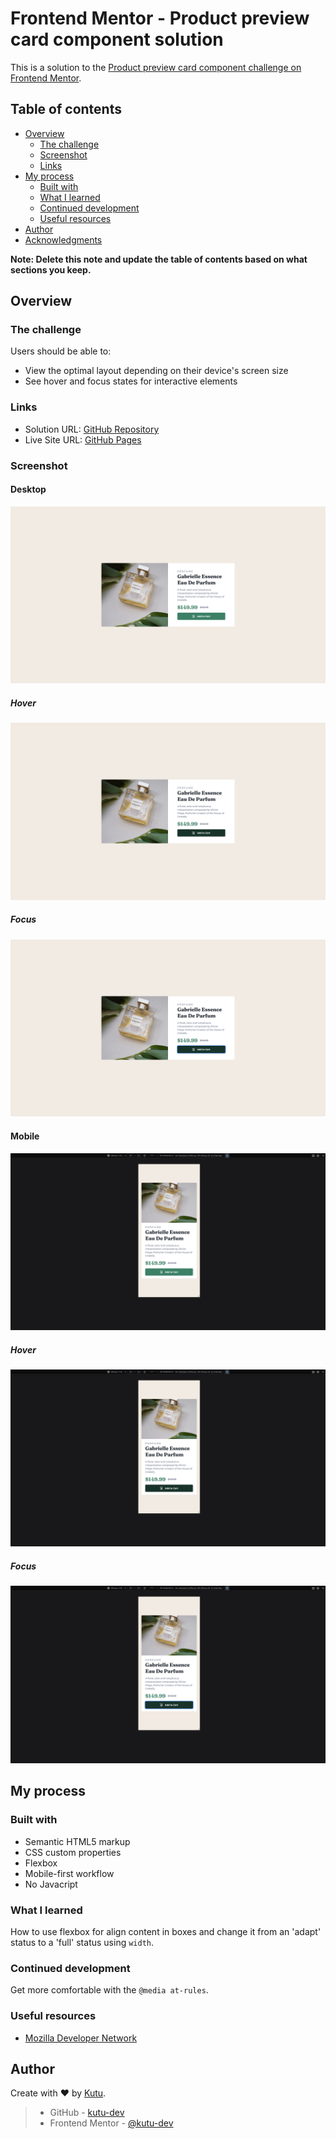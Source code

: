 # Frontend Mentor - Product preview card component solution

This is a solution to the [Product preview card component challenge on Frontend Mentor](https://www.frontendmentor.io/challenges/product-preview-card-component-GO7UmttRfa).

## Table of contents

- [Overview](#overview)
  - [The challenge](#the-challenge)
  - [Screenshot](#screenshot)
  - [Links](#links)
- [My process](#my-process)
  - [Built with](#built-with)
  - [What I learned](#what-i-learned)
  - [Continued development](#continued-development)
  - [Useful resources](#useful-resources)
- [Author](#author)
- [Acknowledgments](#acknowledgments)

**Note: Delete this note and update the table of contents based on what sections you keep.**

## Overview

### The challenge

Users should be able to:

- View the optimal layout depending on their device's screen size
- See hover and focus states for interactive elements

### Links

- Solution URL: [GitHub Repository](https://github.com/kutu-dev/product-preview-card-component)
- Live Site URL: [GitHub Pages](https://kutu-dev.github.io/product-preview-card-component/)

### Screenshot

#### Desktop
![](./assets/screenshots/desktop.png)
##### Hover
![](./assets/screenshots/desktop-hover.png)
##### Focus
![](./assets/screenshots/desktop-focus.png)

#### Mobile
![](./assets/screenshots/mobile.png)
##### Hover
![](./assets/screenshots/mobile-hover.png)
##### Focus
![](./assets/screenshots/mobile-focus.png)

## My process

### Built with
- Semantic HTML5 markup
- CSS custom properties
- Flexbox
- Mobile-first workflow
- No Javacript

### What I learned

How to use flexbox for align content in boxes and change it from an 'adapt' status to a 'full' status using `width`.

### Continued development

Get more comfortable with the `@media at-rules`.

### Useful resources

- [ Mozilla Developer Network ](https://developer.mozilla.org/es/)

## Author

Create with :heart: by [Kutu](https://github.com/kutu-dev).

> - GitHub - [kutu-dev](https://github.com/kutu-dev)
> - Frontend Mentor - [@kutu-dev](https://www.frontendmentor.io/profile/kutu-dev)
